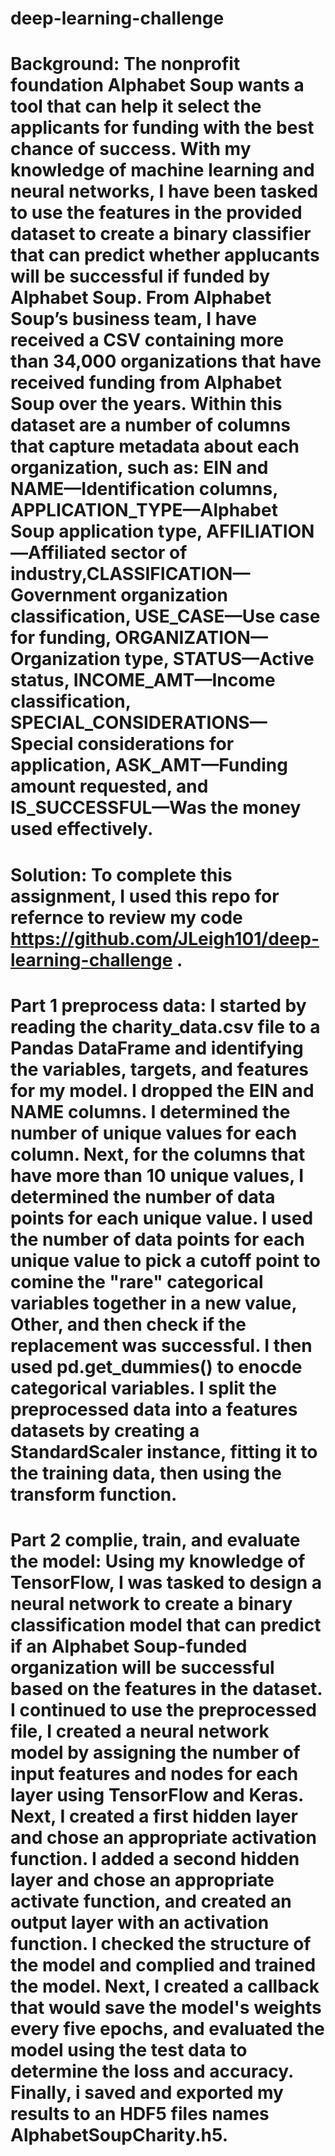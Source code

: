 # deep-learning-challenge

# Background: The nonprofit foundation Alphabet Soup wants a tool that can help it select the applicants for funding with the best chance of success. With my knowledge of machine learning and neural networks, I have been tasked to use the features in the provided dataset to create a binary classifier that can predict whether applucants will be successful if funded by Alphabet Soup. From Alphabet Soup’s business team, I have received a CSV containing more than 34,000 organizations that have received funding from Alphabet Soup over the years. Within this dataset are a number of columns that capture metadata about each organization, such as: EIN and NAME—Identification columns, APPLICATION_TYPE—Alphabet Soup application type, AFFILIATION—Affiliated sector of industry,CLASSIFICATION—Government organization classification, USE_CASE—Use case for funding, ORGANIZATION—Organization type, STATUS—Active status, INCOME_AMT—Income classification, SPECIAL_CONSIDERATIONS—Special considerations for application, ASK_AMT—Funding amount requested, and IS_SUCCESSFUL—Was the money used effectively.

# Solution: To complete this assignment, I used this repo for refernce to review my code https://github.com/JLeigh101/deep-learning-challenge . 

# Part 1 preprocess data: I started by reading the charity_data.csv file to a Pandas DataFrame and identifying the variables, targets, and features for my model. I dropped the EIN and NAME columns. I determined the number of unique values for each column. Next, for the columns that have more than 10 unique values, I determined the number of data points for each unique value. I used the number of data points for each unique value to pick a cutoff point to comine the "rare" categorical variables together in a new value, Other, and then check if the replacement was successful. I then used pd.get_dummies() to enocde categorical variables. I split the preprocessed data into a features datasets by creating a StandardScaler instance, fitting it to the training data, then using the transform function. 

# Part 2 complie, train, and evaluate the model: Using my knowledge of TensorFlow, I was tasked to design a neural network to create a binary classification model that can predict if an Alphabet Soup-funded organization will be successful based on the features in the dataset. I continued to use the preprocessed file, I created a neural network model by assigning the number of input features and nodes for each layer using TensorFlow and Keras. Next, I created a first hidden layer and chose an appropriate activation function. I added a second hidden layer and chose an appropriate activate function, and created an output layer with an activation function. I checked the structure of the model and complied and trained the model. Next, I created a callback that would save the model's weights every five epochs, and evaluated the model using the test data to determine the loss and accuracy. Finally, i saved and exported my results to an HDF5 files names AlphabetSoupCharity.h5.